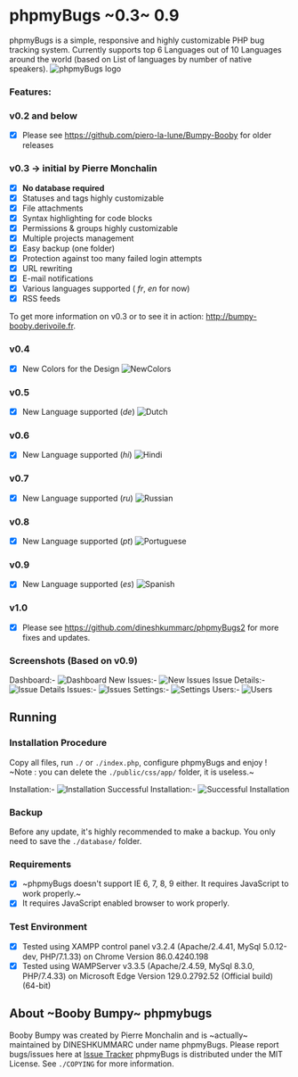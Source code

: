 # phpmyBugs ~0.3~ 0.9
phpmyBugs is a simple, responsive and highly customizable PHP bug tracking system. Currently supports top 6 Languages out of 10 Languages around the world (based on List of languages by number of native speakers).
![phpmyBugs logo](https://github.com/dineshkummarc/phpmyBugs/blob/master/screenshots/phpmybugs-logo.png)

### Features:
### v0.2 and below
- [x] Please see https://github.com/piero-la-lune/Bumpy-Booby for older releases

### v0.3 -> initial by Pierre Monchalin
- [x] **No database required**
- [x] Statuses and tags highly customizable
- [x] File attachments
- [x] Syntax highlighting for code blocks
- [x] Permissions & groups highly customizable
- [x] Multiple projects management
- [x] Easy backup (one folder)
- [x] Protection against too many failed login attempts
- [x] URL rewriting
- [x] E-mail notifications
- [x] Various languages supported ( _fr_, _en_ for now)
- [x] RSS feeds

To get more information on v0.3 or to see it in action: <http://bumpy-booby.derivoile.fr>.

### v0.4
- [x] New Colors for the Design
![NewColors](https://github.com/dineshkummarc/phpmyBugs/blob/master/screenshots/new-colors.png)

### v0.5
- [x] New Language supported (_de_)
![Dutch](https://github.com/dineshkummarc/phpmyBugs/blob/master/screenshots/Dutch_DE_de.png)

### v0.6
- [x] New Language supported (_hi_)
![Hindi](https://github.com/dineshkummarc/phpmyBugs/blob/master/screenshots/Hindi_IN_hi.png)

### v0.7
- [x] New Language supported (_ru_)
![Russian](https://github.com/dineshkummarc/phpmyBugs/blob/master/screenshots/Russian_RU_ru.png)

### v0.8
- [x] New Language supported (_pt_)
![Portuguese](https://github.com/dineshkummarc/phpmyBugs/blob/master/screenshots/Portuguese_PT_pt.png)

### v0.9
- [x] New Language supported (_es_)
![Spanish](https://github.com/dineshkummarc/phpmyBugs/blob/master/screenshots/Spanish_ES_es.png)

### v1.0
- [x] Please see https://github.com/dineshkummarc/phpmyBugs2 for more fixes and updates.

### Screenshots (Based on v0.9)

Dashboard:-
![Dashboard](https://github.com/dineshkummarc/phpmyBugs/blob/master/screenshots/dashboard.png)
New Issues:-
![New Issues](https://github.com/dineshkummarc/phpmyBugs/blob/master/screenshots/new-issue.png)
Issue Details:-
![Issue Details](https://github.com/dineshkummarc/phpmyBugs/blob/master/screenshots/issue-details.png)
Issues:-
![Issues](https://github.com/dineshkummarc/phpmyBugs/blob/master/screenshots/issues.png)
Settings:-
![Settings](https://github.com/dineshkummarc/phpmyBugs/blob/master/screenshots/settings.png)
Users:-
![Users](https://github.com/dineshkummarc/phpmyBugs/blob/master/screenshots/users.png)

## Running

### Installation Procedure
Copy all files, run `./` or `./index.php`, configure phpmyBugs and enjoy !
~Note : you can delete the `./public/css/app/` folder, it is useless.~

Installation:-
![Installation](https://github.com/dineshkummarc/phpmyBugs/blob/master/screenshots/installation.png)
Successful Installation:-
![Successful Installation](https://github.com/dineshkummarc/phpmyBugs/blob/master/screenshots/installation-completed.png)

### Backup
Before any update, it's highly recommended to make a backup. You only need to save the `./database/` folder.

### Requirements
- [x] ~phpmyBugs doesn't support IE 6, 7, 8, 9 either. It requires JavaScript to work properly.~
- [x] It requires JavaScript enabled browser to work properly.

### Test Environment
- [x] Tested using XAMPP control panel v3.2.4 (Apache/2.4.41, MySql 5.0.12-dev, PHP/7.1.33) on Chrome Version 86.0.4240.198
- [x] Tested using WAMPServer v3.3.5 (Apache/2.4.59, MySql 8.3.0, PHP/7.4.33) on Microsoft Edge Version 129.0.2792.52 (Official build) (64-bit)

## About ~Booby Bumpy~ phpmybugs
Booby Bumpy was created by Pierre Monchalin and is ~actually~ maintained by DINESHKUMMARC under name phpmyBugs. Please report bugs/issues here at [Issue Tracker](https://github.com/dineshkummarc/phpmyBugs/issues)
phpmyBugs is distributed under the MIT License. See `./COPYING` for more information.
